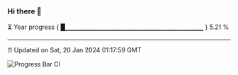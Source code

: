 ### Hi there 👋

⏳ Year progress { █▁▁▁▁▁▁▁▁▁▁▁▁▁▁▁▁▁▁▁▁▁▁▁▁▁▁▁▁▁ } 5.21 %

---

⏰ Updated on Sat, 20 Jan 2024 01:17:59 GMT

![Progress Bar CI](https://github.com/ZhaoGui/ZhaoGui/workflows/Progress%20Bar%20CI/badge.svg)
